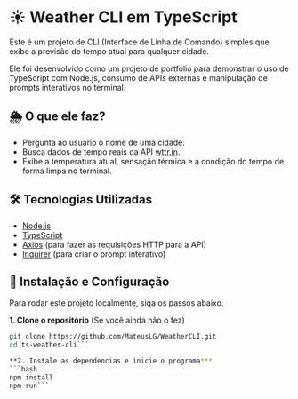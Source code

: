 # ☀️ Weather CLI em TypeScript

Este é um projeto de CLI (Interface de Linha de Comando) simples que exibe a previsão do tempo atual para qualquer cidade.

Ele foi desenvolvido como um projeto de portfólio para demonstrar o uso de TypeScript com Node.js, consumo de APIs externas e manipulação de prompts interativos no terminal.

## 🌦️ O que ele faz?

* Pergunta ao usuário o nome de uma cidade.
* Busca dados de tempo reais da API [wttr.in](https://wttr.in).
* Exibe a temperatura atual, sensação térmica e a condição do tempo de forma limpa no terminal.

## 🛠️ Tecnologias Utilizadas

* [Node.js](https://nodejs.org/)
* [TypeScript](https://www.typescriptlang.org/)
* [Axios](https://axios-http.com/) (para fazer as requisições HTTP para a API)
* [Inquirer](https://www.npmjs.com/package/inquirer) (para criar o prompt interativo)

## 🚀 Instalação e Configuração

Para rodar este projeto localmente, siga os passos abaixo.

**1. Clone o repositório**
(Se você ainda não o fez)
```bash
git clone https://github.com/MateusLG/WeatherCLI.git
cd ts-weather-cli```

**2. Instale as dependencias e inicie o programa***
```bash
npm install
npm run```
